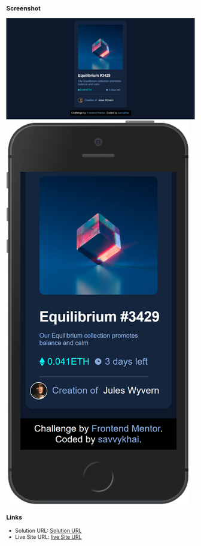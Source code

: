 
### Screenshot

![](/sample%20files/desktop%20view.png)
![](/sample%20files/mobile%20view.png)

### Links

- Solution URL: [Solution URL]()
- Live Site URL: [live Site URL]()
